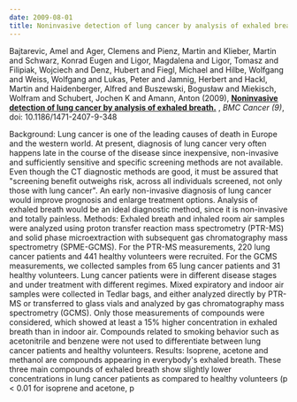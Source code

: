 ```yaml
---
date: 2009-08-01
title: Noninvasive detection of lung cancer by analysis of exhaled breath.
---
```


Bajtarevic, Amel and Ager, Clemens and Pienz, Martin and Klieber, Martin and Schwarz, Konrad Eugen and Ligor, Magdalena and Ligor, Tomasz and Filipiak, Wojciech and Denz, Hubert and Fiegl, Michael and Hilbe, Wolfgang and Weiss, Wolfgang and Lukas, Peter and Jamnig, Herbert and Hackl, Martin and Haidenberger, Alfred and Buszewski, Bogusław and Miekisch, Wolfram and Schubert, Jochen K and Amann, Anton (2009), 
**[Noninvasive detection of lung cancer by analysis of exhaled breath.](https://www.biomedcentral.com/1471-2407/9/348)** ,
*BMC Cancer (9)*,
doi: 10.1186/1471-2407-9-348

Background: Lung cancer is one of the leading causes of death in Europe and the western world. At present, diagnosis of lung cancer very often happens late in the course of the disease since inexpensive, non-invasive and sufficiently sensitive and specific screening methods are not available. Even though the CT diagnostic methods are good, it must be assured that "screening benefit outweighs risk, across all individuals screened, not only those with lung cancer". An early non-invasive diagnosis of lung cancer would improve prognosis and enlarge treatment options. Analysis of exhaled breath would be an ideal diagnostic method, since it is non-invasive and totally painless. Methods: Exhaled breath and inhaled room air samples were analyzed using proton transfer reaction mass spectrometry (PTR-MS) and solid phase microextraction with subsequent gas chromatography mass spectrometry (SPME-GCMS). For the PTR-MS measurements, 220 lung cancer patients and 441 healthy volunteers were recruited. For the GCMS measurements, we collected samples from 65 lung cancer patients and 31 healthy volunteers. Lung cancer patients were in different disease stages and under treatment with different regimes. Mixed expiratory and indoor air samples were collected in Tedlar bags, and either analyzed directly by PTR-MS or transferred to glass vials and analyzed by gas chromatography mass spectrometry (GCMS). Only those measurements of compounds were considered, which showed at least a 15\% higher concentration in exhaled breath than in indoor air. Compounds related to smoking behavior such as acetonitrile and benzene were not used to differentiate between lung cancer patients and healthy volunteers. Results: Isoprene, acetone and methanol are compounds appearing in everybody's exhaled breath. These three main compounds of exhaled breath show slightly lower concentrations in lung cancer patients as compared to healthy volunteers (p < 0.01 for isoprene and acetone, p
